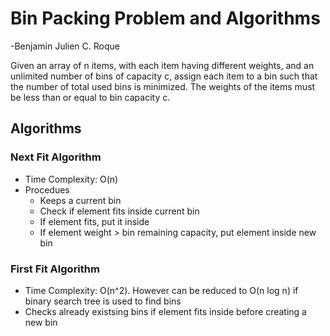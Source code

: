 # Bin Packing Problem and Algorithms
-Benjamin Julien C. Roque

Given an array of n items, with each item having different weights, and an unlimited number of bins of capacity c, assign each item to a bin such that the number of total used bins is minimized.
The weights of the items must be less than or equal to bin capacity c.

## Algorithms
### Next Fit Algorithm
- Time Complexity: O(n)
- Procedues
  - Keeps a current bin
  - Check if element fits inside current bin
  - If element fits, put it inside
  - If element weight > bin remaining capacity, put element inside new bin


### First Fit Algorithm
- Time Complexity: O(n^2). However can be reduced to O(n log n) if binary search tree is used to find bins
- Checks already existsing bins if element fits inside before creating a new bin

